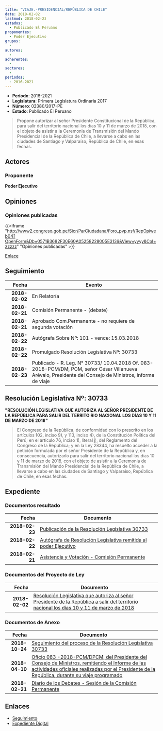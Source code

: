 ```yaml
---
title: "VIAJE.-PRESIDENCIAL/REPÚBLICA DE CHILE"
date: 2018-02-02
lastmod: 2018-02-23
estados: 
  - Publicado El Peruano
proponentes: 
  - Poder Ejecutivo
grupos: 
  - 
autores: 
  - 
adherentes: 
  - 
sectores: 
  - 
periodos: 
  - 2016-2021
---
```


- **Periodo**: 2016-2021
- **Legislatura**: Primera Legislatura Ordinaria 2017
- **Número**: 02380/2017-PE
- **Estado**: Publicado El Peruano

> Propone autorizar al señor Presidente Constitucional de la República, para salir del territorio nacional los días 10 y 11 de marzo de 2018, con el objeto de asistir a la Ceremonia de Transmisión del Mando Presidencial de la República de Chile, a llevarse a cabo en las ciudades de Santiago y Valparaíso, República de Chile, en esas fechas.


## Actores

### Proponente

**Poder Ejecutivo**


## Opiniones

### Opiniones publicadas

{{<iframe "http://www2.congreso.gob.pe/Sicr/ParCiudadana/Foro_pvp.nsf/RepOpiweb04?OpenForm&Db=0571B3682F30E60A05258228005E3136&View=yyyy&Col=zzzzz" "Opiniones publicadas" >}}

[Enlace](http://www2.congreso.gob.pe/Sicr/ParCiudadana/Foro_pvp.nsf/RepOpiweb04?OpenForm&Db=0571B3682F30E60A05258228005E3136&View=yyyy&Col=zzzzz)

## Seguimiento

| Fecha | Evento |
|------:|--------|
| **2018-02-02** | En Relatoría|
| **2018-02-21** | Comisión Permanente - (debate)|
| **2018-02-21** | Aprobado Com.Permanente - no requiere de segunda votación|
| **2018-02-22** | Autógrafa Sobre Nº: 101 - vence: 15.03.2018|
| **2018-02-22** | Promulgado Resolución Legislativa Nº: 30733|
| **2018-02-23** | Publicado - R. Leg. N° 30733/ 10.04.2018 Of. 083-2018-PCM/DM, PCM, señor César Villanueva Arévalo, Presidente del Consejo de Ministros, informe de viaje|

## Resolución Legislativa Nº: 30733

**"RESOLUCIÓN LEGISLATIVA QUE AUTORIZA AL SEÑOR PRESIDENTE DE LA REPÚBLICA PARA SALIR DEL TERRITO RIO NACIONAL LOS DÍAS 10 Y 11 DE MARZO DE 2018"**

> El Congreso de la República, de conformidad con lo prescrito en los artículos 102, inciso 9), y 113, inciso 4), de la Constitución Política del Perú; en el artículo 76, inciso 1), literal j), del Reglamento del Congreso de la República; y en la Ley 28344, ha resuelto acceder a la petición formulada por el señor Presidente de la República y, en consecuencia, autorizarlo para salir del territorio nacional los días 10 y 11 de marzo de 2018, con el objeto de asistir a la Ceremonia de Transmisión del Mando Presidencial de la República de Chile, a llevarse a cabo en las ciudades de Santiago y Valparaíso, República de Chile, en esas fechas.


## Expediente


### Documentos resultado

| Fecha | Documento |
|------:|--------|
| **2018-02-23** | [Publicación de la Resolución Legislativa 30733](http://www.leyes.congreso.gob.pe/Documentos/2016_2021/ADLP/Normas_Legales/30733-RLG.pdf) |
| **2018-02-22** | [Autógrafa de Resolución Legislativa remitida al poder Ejecutivo](http://www.leyes.congreso.gob.pe/Documentos/2016_2021/ADLP/Texto_Aprobado/AU0238020180222.pdf) |
| **2018-02-21** | [Asistencia y Votación - Comisión Permanente](http://www.leyes.congreso.gob.pe/Documentos/2016_2021/Asistencia_y_Votacion/Proyectos_de_Ley/AVCP0238020180221.pdf) |

### Documentos del Proyecto de Ley

| Fecha | Documento |
|------:|--------|
| **2018-02-02** | [Resolución Legislativa que autoriza al señor Presidente de la República a salir del territorio nacional los días 10 y 11 de marzo de 2018](http://www.leyes.congreso.gob.pe/Documentos/2016_2021/Proyectos_de_Ley_y_de_Resoluciones_Legislativas/PL02380_20180202.pdf) |

### Documentos de Anexo

| Fecha | Documento |
|------:|--------|
| **2018-10-24** | [Seguimiento del proceso de la Resolución Legislativa 30733](http://www.leyes.congreso.gob.pe/Documentos/2016_2021/Seguimiento_de_Proyectos_de_Ley/02380PL20181024.pdf) |
| **2018-04-10** | [Oficio 083 -2018-PCM/DPCM, del Presidente del Consejo de Ministros, remitiendo el Informe de las actividades oficiales realizadas por el Presidente de la República, durante su viaje programado](http://www.leyes.congreso.gob.pe/Documentos/2016_2021/Oficios/Poder_Ejecutivo/OFICIO-083-2018-PCM-DPCM.pdf) |
| **2018-02-21** | [Diario de los Debates - Sesión de la Comisión Permanente](http://www.leyes.congreso.gob.pe/Documentos/2016_2021/ADLP/Diario_Debates/30733-TDD.pdf) |

## Enlaces 

- [Seguimiento](http://www2.congreso.gob.pe/Sicr/TraDocEstProc/CLProLey2016.nsf/f7fff46988ca05b1052578e100829cc7/d86d7c344f7623c3052582280058f6c6?OpenDocument)
- [Expediente Digital](http://www2.congreso.gob.pe/Sicr/TraDocEstProc/CLProLey2016.nsf/f7fff46988ca05b1052578e100829cc7/d86d7c344f7623c3052582280058f6c6?OpenDocument&Click=05257FB7005EB655.eb71d0cf91d8294e05256cdf006b5706/$Body/0.1C6C)
